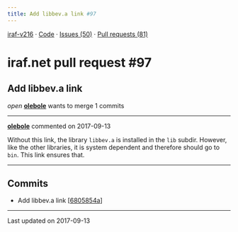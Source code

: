 ```yaml
---
title: Add libbev.a link #97
---
```


[iraf-v216](/iraf-v216) · [Code](https://github.com/iraf-community/iraf/tree/iraf-v216) · [Issues (50)](/iraf-v216/issues) · [Pull requests (81)](/iraf-v216/issues/pulls)

# iraf.net pull request #97
## Add libbev.a link
*open* **[olebole](https://github.com/olebole)** wants to merge 1 commits

- - - -

**[olebole](https://github.com/olebole)** commented on 2017-09-13

Without this link, the library `libbev.a` is installed in the `lib` subdir. However, like the other libraries, it is system dependent and therefore should go to `bin`. This link ensures that.
- - - -

## Commits

* Add libbev.a link [[6805854a](https://github.com/iraf-community/iraf/commit/6805854af34f186daa81cd0ccd0c2215ef77ccc6)]

- - - -

Last updated on 2017-09-13
